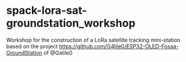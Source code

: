 # spack-lora-sat-groundstation_workshop
Workshop for the construction of a LoRa satellite tracking mini-station based on the project https://github.com/G4lile0/ESP32-OLED-Fossa-GroundStation of @Galile0
